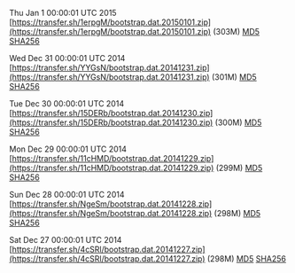 Thu Jan  1 00:00:01 UTC 2015 [https://transfer.sh/1erpgM/bootstrap.dat.20150101.zip](https://transfer.sh/1erpgM/bootstrap.dat.20150101.zip) (303M) [MD5](https://transfer.sh/y2KUc/md5.txt) [SHA256](https://transfer.sh/KgAEY/sha256.txt)

Wed Dec 31 00:00:01 UTC 2014 [https://transfer.sh/YYGsN/bootstrap.dat.20141231.zip](https://transfer.sh/YYGsN/bootstrap.dat.20141231.zip) (301M) [MD5](https://transfer.sh/cLlYa/md5.txt) [SHA256](https://transfer.sh/6bG8D/sha256.txt)

Tue Dec 30 00:00:01 UTC 2014 [https://transfer.sh/15DERb/bootstrap.dat.20141230.zip](https://transfer.sh/15DERb/bootstrap.dat.20141230.zip) (300M) [MD5](https://transfer.sh/7lMIK/md5.txt) [SHA256](https://transfer.sh/ZHrQf/sha256.txt)

Mon Dec 29 00:00:01 UTC 2014 [https://transfer.sh/11cHMD/bootstrap.dat.20141229.zip](https://transfer.sh/11cHMD/bootstrap.dat.20141229.zip) (299M) [MD5](https://transfer.sh/1g0nYF/md5.txt) [SHA256](https://transfer.sh/1aC6Sx/sha256.txt)

Sun Dec 28 00:00:01 UTC 2014 [https://transfer.sh/NgeSm/bootstrap.dat.20141228.zip](https://transfer.sh/NgeSm/bootstrap.dat.20141228.zip) (298M) [MD5](https://transfer.sh/wcrvs/md5.txt) [SHA256](https://transfer.sh/A7Ddd/sha256.txt)

Sat Dec 27 00:00:01 UTC 2014 [https://transfer.sh/4cSRl/bootstrap.dat.20141227.zip](https://transfer.sh/4cSRl/bootstrap.dat.20141227.zip) (298M) [MD5](https://transfer.sh/z8OGq/md5.txt) [SHA256](https://transfer.sh/11QrC1/sha256.txt)
